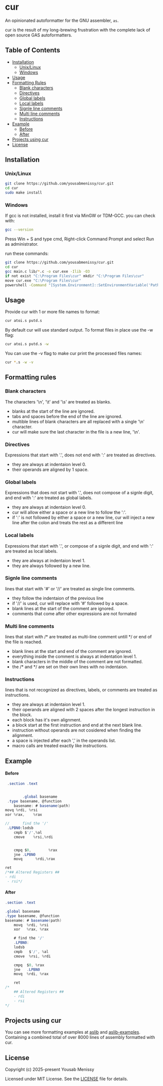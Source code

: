 # cur

An opinionated autoformatter for the GNU assembler, `as`.

cur is the result of my long-brewing frustration with the complete lack of open source GAS autoformatters.

## Table of Contents

- [Installation](#installation)
  - [Unix/Linux](#unixlinux)
  - [Windows](#windows)
- [Usage](#usage)
- [Formatting Rules](#formatting-rules)
  - [Blank characters](#blank-characters)
  - [Directives](#directives)
  - [Global labels](#global-labels)
  - [Local labels](#local-labels)
  - [Signle line comments](#signle-line-comments)
  - [Multi line comments](#multi-line-comments)
  - [Instructions](#instructions)
- [Example](#example)
  - [Before](#before)
  - [After](#after)
- [Projects using cur](#projects-using-cur)
- [License](#license)

## Installation

### Unix/Linux

```sh
git clone https://github.com/yousabmenissy/cur.git
cd cur
sudo make install
```

### Windows

If gcc is not installed, install it first via MinGW or TDM-GCC. you can check with:

```sh
gcc --version
```

Press Win + S and type cmd, Right-click Command Prompt and select Run as administrator.

run these commands:

```sh
git clone https://github.com/yousabmenissy/cur.git
cd cur
gcc main.c lib/*.c -o cur.exe -Ilib -O3
if not exist "C:\Program Files\cur" mkdir "C:\Program Files\cur"
move cur.exe "C:\Program Files\cur"
powershell -Command "[System.Environment]::SetEnvironmentVariable('Path', $env:Path + ';C:\Program Files\cur', 'Machine')"
```

## Usage

Provide cur with 1 or more file names to format:

```sh
cur atoi.s putd.s
```

By default cur will use standard output. To format files in place use the -w flag:

```sh
cur atoi.s putd.s -w
```

You can use the -v flag to make cur print the processed files names:

```sh
cur *.s -w -v
```

## Formatting rules

### Blank characters

The characters '\n', '\t' and '\s' are treated as blanks.

- blanks at the start of the line are ignored.
- tabs and spaces before the end of the line are ignored.
- multible lines of blank characters are all replaced with a single '\n' character.
- cur will make sure the last character in the file is a new line, '\n'.

### Directives

Expressions that start with '.', does not end with ':' are treated as directives.

- they are always at indentaion level 0.
- their operands are aligned by 1 space.

### Global labels

Expressions that does not start with '.', does not compose of a signle digit, and end with ':' are treated as global labels.

- they are always at indentaion level 0.
- cur will allow either a space or a new line to follow the ':'.
- if ':' is not followed by either a space or a new line, cur will inject a new line after the colon and treats the rest as a different line

### Local labels

Expressions that start with '.', or compose of a signle digit, and end with ':' are treated as local labels.

- they are always at indentaion level 1.
- they are always followed by a new line.

### Signle line comments

lines that start with '#' or '//' are treated as single line comments.

- they follow the indentaion of the previous line
- if '//' is used, cur will replace with '#' followed by a space.
- blank lines at the start of the comment are ignored.
- comments that come after other expressions are not formated

### Multi line comments

lines that start with /* are treated as multi-line comment untill */ or end of the file is reached.

- blank lines at the start and end of the comment are ignored.
- everything inside the comment is always at indentation level 1.
- blank characters in the middle of the comment are not formatted.
- the /* and */ are set on their own lines with no indentaion.

### Instructions

lines that is not recognized as directives, labels, or comments are treated as instructions.

- they are always at indentaion level 1.
- their operands are aligned with 2 spaces after the longest instruction in the block.
- each block has it's own alignment.
- a block start at the first instruction and end at the next blank line.
- instruction without operands are not cosidered when finding the alignment.
- a space is injected after each ',' in the operands list.
- macro calls are treated exactly like instructions.

## Example

#### Before

```as
 .section .text


        .global basename
 .type basename, @function
    basename: # basename(path)
movq %rdi, %rsi
xor %rax,    %rax

//      find the '/'
 .LPBN0:lodsb
    cmpb $'/',%al
    cmove    %rsi,%rdi


    cmpq $0,        %rax
    jne .LPBN0
    movq      %rdi,%rax

ret
/*## Altered Registers ##
- rdi
 - rsi*/
```

#### After

```as
.section .text

.global basename
.type basename, @function
basename: # basename(path)
    movq  %rdi, %rsi
    xor   %rax, %rax

    # find the '/'
    .LPBN0:
    lodsb
    cmpb   $'/', %al
    cmove  %rsi, %rdi

    cmpq  $0, %rax
    jne   .LPBN0
    movq  %rdi, %rax

    ret
/*
    ## Altered Registers ##
    - rdi
    - rsi
*/

```
## Projects using cur

You can see more formatting examples at [aslib](https://github.com/yousabmenissy/aslib.git) and [aslib-examples](https://github.com/yousabmenissy/aslib-examples.git). Containing a combined total of over 8000 lines of assembly formatted with cur.

## License

Copyright (c) 2025-present Yousab Menissy

Licensed under MIT License. See the [LICENSE](LICENSE) file for details.
